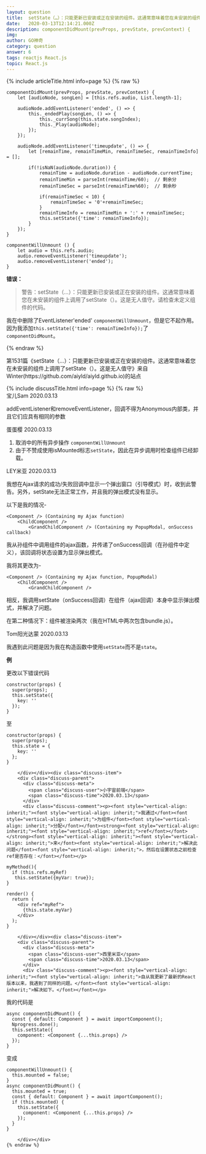```yaml
---
layout: question
title:  setState（…）：只能更新已安装或正在安装的组件。这通常意味着您在未安装的组件上调用了setState（）。这是无人值守
date:   2020-03-13T12:14:21.000Z
description: componentDidMount(prevProps, prevState, prevContext) {    let \[audioNode, so...
img: 
author: GO神奇
category: question
answer: 6
tags: reactjs React.js
topic: React.js
---
```

<div class="article-root">
  <div class="article">
    {% include articleTitle.html info=page %}
    {% raw %}
    <div class="article-content"><pre class="lang-js prettyprint-override"><code>componentDidMount(prevProps, prevState, prevContext) {<font></font>
    let [audioNode, songLen] = [this.refs.audio, List.length-1];<font></font>
<font></font>
    audioNode.addEventListener('ended', () =&gt; {<font></font>
        this._endedPlay(songLen, () =&gt; {<font></font>
            this._currSong(this.state.songIndex);<font></font>
            this._Play(audioNode);<font></font>
        });<font></font>
    });<font></font>
<font></font>
    audioNode.addEventListener('timeupdate', () =&gt; {<font></font>
        let [remainTime, remainTimeMin, remainTimeSec, remainTimeInfo] = [];<font></font>
<font></font>
        if(!isNaN(audioNode.duration)) {<font></font>
            remainTime = audioNode.duration - audioNode.currentTime;<font></font>
            remainTimeMin = parseInt(remainTime/60);  // 剩余分<font></font>
            remainTimeSec = parseInt(remainTime%60);  // 剩余秒<font></font>
<font></font>
            if(remainTimeSec &lt; 10) {<font></font>
                remainTimeSec = '0'+remainTimeSec;<font></font>
            }<font></font>
            remainTimeInfo = remainTimeMin + ':' + remainTimeSec;<font></font>
            this.setState({'time': remainTimeInfo});<font></font>
        }<font></font>
    });<font></font>
}<font></font>
<font></font>
componentWillUnmount () {<font></font>
    let audio = this.refs.audio;<font></font>
    audio.removeEventListener('timeupdate');<font></font>
    audio.removeEventListener('ended');<font></font>
}<font></font>
</code></pre>

<p><strong><font style="vertical-align: inherit;"><font style="vertical-align: inherit;">错误：</font></font></strong></p>

<blockquote>
  <p><font style="vertical-align: inherit;"><font style="vertical-align: inherit;">警告：setState（...）：只能更新已安装或正在安装的组件。</font><font style="vertical-align: inherit;">这通常意味着您在未安装的组件上调用了setState（）。</font><font style="vertical-align: inherit;">这是无人值守。</font><font style="vertical-align: inherit;">请检查未定义组件的代码。</font></font></p>
</blockquote>

<p><font style="vertical-align: inherit;"><font style="vertical-align: inherit;">我在中删除了EventListener'ended' </font></font><code>componentWillUnmount</code><font style="vertical-align: inherit;"><font style="vertical-align: inherit;">，但是它不起作用。</font><font style="vertical-align: inherit;">因为我添加</font></font><code>this.setState({'time': remainTimeInfo});</code><font style="vertical-align: inherit;"><font style="vertical-align: inherit;">了</font></font><code>componentDidMount</code><font style="vertical-align: inherit;"><font style="vertical-align: inherit;">。</font></font></p></div>
    {% endraw %}
  </div>
  <p class="winter_mark">第1531篇《setState（…）：只能更新已安装或正在安装的组件。这通常意味着您在未安装的组件上调用了setState（）。这是无人值守》来自Winter(https://github.com/aiyld/aiyld.github.io)的站点</p>
  <div class="discuss-wrapper">
    {% include discussTitle.html info=page %}
    {% raw %}
    <div class="discuss-item">
        <div class="discuss-parent">
          <div class="discuss-meta">
            <span class="discuss-user">宝儿Sam</span>
            <span class="discuss-time">2020.03.13</span>
          </div>
          <div class="discuss-comment"><p><font style="vertical-align: inherit;"><font style="vertical-align: inherit;">addEventListener和removeEventListener，回调不得为Anonymous内部类，并且它们应具有相同的参数</font></font></p></div>
        </div></div><div class="discuss-item">
        <div class="discuss-parent">
          <div class="discuss-meta">
            <span class="discuss-user">蛋蛋樱</span>
            <span class="discuss-time">2020.03.13</span>
          </div>
          <div class="discuss-comment"><ol>
<li><font style="vertical-align: inherit;"><font style="vertical-align: inherit;">取消中的所有异步操作 </font></font><code>componentWillUnmount</code></li>
<li><font style="vertical-align: inherit;"><font style="vertical-align: inherit;">
由于不赞成使用isMounted标志</font></font><code>setState</code><font style="vertical-align: inherit;"><font style="vertical-align: inherit;">，因此</font><font style="vertical-align: inherit;">在异步调用时检查组件已经卸载。</font></font><br><font style="vertical-align: inherit;"></font></li>
</ol></div>
        </div></div><div class="discuss-item">
        <div class="discuss-parent">
          <div class="discuss-meta">
            <span class="discuss-user">LEY米亚</span>
            <span class="discuss-time">2020.03.13</span>
          </div>
          <div class="discuss-comment"><p><font style="vertical-align: inherit;"><font style="vertical-align: inherit;">我想在Ajax请求的成功/失败回调中显示一个弹出窗口（引导模式）时，收到此警告。</font><font style="vertical-align: inherit;">另外，setState无法正常工作，并且我的弹出模式没有显示。</font></font></p>

<p><font style="vertical-align: inherit;"><font style="vertical-align: inherit;">以下是我的情况-</font></font></p>

<pre><code>&lt;Component /&gt; (Containing my Ajax function)<font></font>
    &lt;ChildComponent /&gt;<font></font>
        &lt;GrandChildComponent /&gt; (Containing my PopupModal, onSuccess callback)<font></font>
</code></pre>

<p><font style="vertical-align: inherit;"><font style="vertical-align: inherit;">我从孙组件中调用组件的ajax函数，并传递了onSuccess回调（在孙组件中定义），该回调将状态设置为显示弹出模式。  </font></font></p>

<p><font style="vertical-align: inherit;"><font style="vertical-align: inherit;">我将其更改为-</font></font></p>

<pre><code>&lt;Component /&gt; (Containing my Ajax function, PopupModal)<font></font>
    &lt;ChildComponent /&gt;<font></font>
        &lt;GrandChildComponent /&gt; <font></font>
</code></pre>

<p><font style="vertical-align: inherit;"><font style="vertical-align: inherit;">相反，我调用setState（onSuccess回调）在组件（ajax回调）本身中显示弹出模式，并解决了问题。</font></font></p>

<p><font style="vertical-align: inherit;"><font style="vertical-align: inherit;">在第二种情况下：组件被渲染两次（我在HTML中两次包含bundle.js）。 </font></font></p></div>
        </div></div><div class="discuss-item">
        <div class="discuss-parent">
          <div class="discuss-meta">
            <span class="discuss-user">Tom阳光达蒙</span>
            <span class="discuss-time">2020.03.13</span>
          </div>
          <div class="discuss-comment"><p><font style="vertical-align: inherit;"><font style="vertical-align: inherit;">我遇到此问题是因为我</font><font style="vertical-align: inherit;">在构造函数中</font><font style="vertical-align: inherit;">使用</font></font><code>setState</code><font style="vertical-align: inherit;"><font style="vertical-align: inherit;">而不是</font></font><code>state</code><font style="vertical-align: inherit;"><font style="vertical-align: inherit;">。</font></font></p>

<p><strong><font style="vertical-align: inherit;"><font style="vertical-align: inherit;">例</font></font></strong></p>

<p><font style="vertical-align: inherit;"><font style="vertical-align: inherit;">更改以下错误代码</font></font></p>

<pre><code>constructor(props) {<font></font>
  super(props);<font></font>
  this.setState({<font></font>
    key: ''<font></font>
  });<font></font>
}<font></font>
</code></pre>

<p><font style="vertical-align: inherit;"><font style="vertical-align: inherit;">至</font></font></p>

<pre><code>constructor(props) {<font></font>
  super(props);<font></font>
  this.state = {<font></font>
    key: ''<font></font>
  }; <font></font>
}<font></font>
</code></pre></div>
        </div></div><div class="discuss-item">
        <div class="discuss-parent">
          <div class="discuss-meta">
            <span class="discuss-user">小宇宙前端</span>
            <span class="discuss-time">2020.03.13</span>
          </div>
          <div class="discuss-comment"><p><font style="vertical-align: inherit;"><font style="vertical-align: inherit;">我通过</font><font style="vertical-align: inherit;">为组件</font><font style="vertical-align: inherit;">分配</font></font><strong><font style="vertical-align: inherit;"><font style="vertical-align: inherit;">ref</font></font></strong><font style="vertical-align: inherit;"><font style="vertical-align: inherit;">来</font><font style="vertical-align: inherit;">解决此问题</font><font style="vertical-align: inherit;">，然后在设置状态之前检查ref是否存在：</font></font></p>

<pre><code>myMethod(){<font></font>
  if (this.refs.myRef) <font></font>
   this.setState({myVar: true});<font></font>
}<font></font>
<font></font>
render() {<font></font>
  return (<font></font>
    &lt;div ref="myRef"&gt;<font></font>
      {this.state.myVar}<font></font>
    &lt;/div&gt;<font></font>
  );<font></font>
}<font></font>
</code></pre></div>
        </div></div><div class="discuss-item">
        <div class="discuss-parent">
          <div class="discuss-meta">
            <span class="discuss-user">西里米亚</span>
            <span class="discuss-time">2020.03.13</span>
          </div>
          <div class="discuss-comment"><p><font style="vertical-align: inherit;"><font style="vertical-align: inherit;">自从我更新了最新的React版本以来，我遇到了同样的问题。</font><font style="vertical-align: inherit;">解决如下。</font></font></p>

<p><font style="vertical-align: inherit;"><font style="vertical-align: inherit;">我的代码是 </font></font></p>

<pre><code>async componentDidMount() {<font></font>
  const { default: Component } = await importComponent();<font></font>
  Nprogress.done();<font></font>
  this.setState({<font></font>
    component: &lt;Component {...this.props} /&gt;<font></font>
  });<font></font>
}<font></font>
</code></pre>

<p><font style="vertical-align: inherit;"><font style="vertical-align: inherit;">变成 </font></font></p>

<pre><code>componentWillUnmount() {<font></font>
  this.mounted = false;<font></font>
}<font></font>
async componentDidMount() {<font></font>
  this.mounted = true;<font></font>
  const { default: Component } = await importComponent();<font></font>
  if (this.mounted) {<font></font>
    this.setState({<font></font>
      component: &lt;Component {...this.props} /&gt;<font></font>
    });<font></font>
  }<font></font>
}<font></font>
</code></pre></div>
        </div></div>
    {% endraw %}
  </div>
<div>
